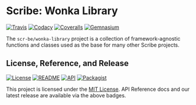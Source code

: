 # Scribe: Wonka Library

[![Travis](https://scr.be/wonka-library/travis_shield)](https://scr.be/wonka-library/travis)
[![Codacy](https://scr.be/wonka-library/codacy_shield)](https://scr.be/wonka-library/codacy)
[![Coveralls](https://scr.be/wonka-library/coveralls_shield)](https://scr.be/wonka-library/coveralls)
[![Gemnasium](https://scr.be/wonka-library/gemnasium_shield)](https://scr.be/wonka-library/gemnasium)

The `scr-be/wonka-library` project is a collection of framework-agnostic functions and classes used as the base for many other Scribe projects.

## License, Reference, and Release

[![License](https://scr.be/wonka-library/license_shield)](https://scr.be/wonka-library/license)
[![README](https://scr.be/wonka-library/readme_shield)](https://scr.be/wonka-library/readme)
[![API](https://scr.be/wonka-library/api_shield)](https://scr.be/wonka-library/api)
[![Packagist](https://scr.be/wonka-library/packagist_shield)](https://scr.be/wonka-library/packagist)

This project is licensed under the [MIT License](https://github.com/scr-be/wonka-library/blob/master/LICENSE.md).
API Reference docs and our latest release are available via the above badges.
